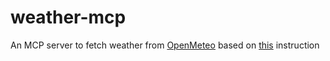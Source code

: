 # weather-mcp
An MCP server to fetch weather from [OpenMeteo](https://open-meteo.com/) based on [this](https://medium.com/neoscoop/step-by-step-building-a-docker-based-mcp-from-scratch-b409da9244d0) instruction
